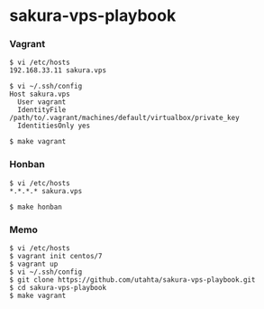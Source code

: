 # sakura-vps-playbook

### Vagrant

```
$ vi /etc/hosts
192.168.33.11 sakura.vps

$ vi ~/.ssh/config
Host sakura.vps
  User vagrant
  IdentityFile /path/to/.vagrant/machines/default/virtualbox/private_key
  IdentitiesOnly yes

$ make vagrant
```

### Honban

```
$ vi /etc/hosts
*.*.*.* sakura.vps

$ make honban
```

### Memo

```
$ vi /etc/hosts
$ vagrant init centos/7
$ vagrant up
$ vi ~/.ssh/config
$ git clone https://github.com/utahta/sakura-vps-playbook.git
$ cd sakura-vps-playbook
$ make vagrant
```

